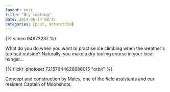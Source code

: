 ```yaml
---
layout: post
title: "Dry tooling"
date: 2014-05-14 08:45
categories: [post, antarctica]
---
```

{% vimeo 94873237 %}

What do you do when you want to practise ice climbing when the weather's too bad outside? Naturally, you make a dry tooling course in your local hangar...

{% flickr_photoset 72157644626686015 "orbit" %}

Concept and construction by Malcy, one of the field assistants and our resident Captain of Moonshots.
